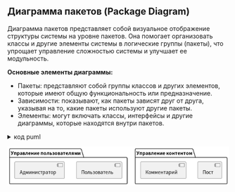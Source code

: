 ## Диаграмма пакетов (Package Diagram)
Диаграмма пакетов представляет собой визуальное отображение структуры системы на уровне пакетов. Она помогает организовать классы и другие элементы системы в логические группы (пакеты), что упрощает управление сложностью системы и улучшает ее модульность.

**Основные элементы диаграммы:**
- Пакеты: представляют собой группы классов и других элементов, которые имеют общую функциональность или предназначение.
- Зависимости: показывают, как пакеты зависят друг от друга, указывая на то, какие пакеты используют другие пакеты.
- Элементы: могут включать классы, интерфейсы и другие диаграммы, которые находятся внутри пакетов.

<details>
<summary>код puml</summary>

```
@startuml
package "Управление пользователями" {
  [Пользователь]
  [Администратор]
}

package "Управление контентом" {
  [Пост]
  [Комментарий]
}
@enduml
```
</details>

![替代文本](../../out/lab3/project14-1965823945.wiki/puml/task01/Package%20Diagram/Package%20Diagram.png)